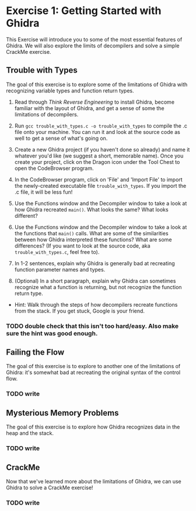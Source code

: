 # Exercise 1: Getting Started with Ghidra

This Exercise will introduce you to some of the most essential features of Ghidra.
We will also explore the limits of decompilers and solve a simple CrackMe exercise.

## Trouble with Types
The goal of this exercise is to explore some of the limitations of Ghidra with
recognizing variable types and function return types.

1) Read through *Think Reverse Engineering* to install Ghidra, become familiar with
the layout of Ghidra, and get a sense of some the limitations of decompilers.

2) Run `gcc trouble_with_types.c -o trouble_with_types` to compile
the .c file onto your machine. You can run it and look at the source code
as well to get a sense of what's going on.

3) Create a new Ghidra project (if you haven't done so already) and name it
whatever you'd like (we suggest a short, memorable name). Once you create your
project, click on the Dragon icon under the Tool Chest to open the CodeBrowser program.

4) In the CodeBrowser program, click on 'File' and 'Import File' to import the
newly-created executable file `trouble_with_types`. If you import the .c file,
it will be less fun!

5) Use the Functions window and the Decompiler window to take a look at how
Ghidra recreated `main()`. What looks the same? What looks different?

6) Use the Functions window and the Decompiler window to take a look at the functions
that `main()` calls. What are some of the similarities between how Ghidra interpreted
these functions? What are some differences? (If you want to look at the source code,
  aka `trouble_with_types.c`, feel free to).

7) In 1-2 sentences, explain why Ghidra is generally bad at recreating
function parameter names and types.

8) (Optional) In a short paragraph, explain why Ghidra can sometimes recognize
what a function is returning, but not recognize the function return type.
- Hint: Walk through the steps of how decompilers recreate functions from the stack.
If you get stuck, Google is your friend.

### TODO double check that this isn't too hard/easy. Also make sure the hint was good enough.

## Failing the Flow
The goal of this exercise is to explore to another one of the limitations of Ghidra:
it's somewhat bad at recreating the original syntax of the control flow.

### TODO write

## Mysterious Memory Problems
The goal of this exercise is to explore how Ghidra recognizes data in the heap
and the stack.

### TODO write

## CrackMe
Now that we've learned more about the limitations of Ghidra, we can use Ghidra
to solve a CrackMe exercise!

### TODO write
